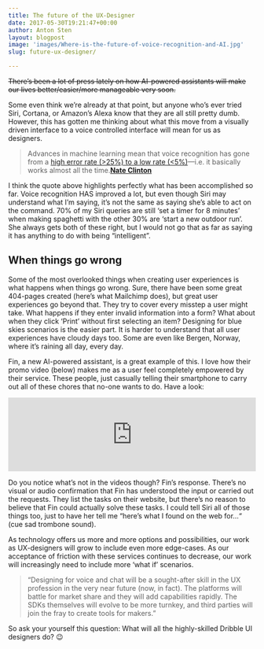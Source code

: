 ```yaml
---
title: The future of the UX-Designer
date: 2017-05-30T19:21:47+00:00
author: Anton Sten
layout: blogpost
image: 'images/Where-is-the-future-of-voice-recognition-and-AI.jpg'
slug: future-ux-designer/

---
```

~~There’s been a lot of press lately on how AI-powered assistants will make our lives better/easier/more manageable very soon.~~

Some even think we’re already at that point, but anyone who’s ever tried Siri, Cortana, or Amazon’s Alexa know that they are all still pretty dumb. However, this has gotten me thinking about what this move from a visually driven interface to a voice controlled interface will mean for us as designers.


> Advances in machine learning mean that voice recognition has gone from a <a href="https://www.slideshare.net/johnmaeda/design-in-tech-report-2017" target="_blank" rel="noopener noreferrer">high error rate (>25%) to a low rate (<5%)</a>—i.e. it basically works almost all the time.**<a href="https://www.cooper.com/journal/2017/3/this-is-the-year-of-voice-ui?utm_source=feedburner&utm_medium=feed&utm_campaign=Feed%3A+cooper-journal+%28Cooper+Journal%29?" target="_blank" rel="noopener noreferrer">Nate Clinton</a>**

I think the quote above highlights perfectly what has been accomplished so far. Voice recognition HAS improved a lot, but even though Siri may understand what I’m saying, it’s not the same as saying she’s able to act on the command. 70% of my Siri queries are still ‘set a timer for 8 minutes’ when making spaghetti with the other 30% are ‘start a new outdoor run’. She always gets both of these right, but I would not go that as far as saying it has anything to do with being “intelligent”.

## When things go wrong

Some of the most overlooked things when creating user experiences is what happens when things go wrong. Sure, there have been some great 404-pages created (here’s what Mailchimp does), but great user experiences go beyond that. They try to cover every misstep a user might take. What happens if they enter invalid information into a form? What about when they click ‘Print’ without first selecting an item? Designing for blue skies scenarios is the easier part. It is harder to understand that all user experiences have cloudy days too. Some are even like Bergen, Norway, where it’s raining all day, every day.

Fin, a new AI-powered assistant, is a great example of this. I love how their promo video (below) makes me as a user feel completely empowered by their service. These people, just casually telling their smartphone to carry out all of these chores that no-one wants to do. Have a look:

<iframe class="youtube" width="100%" src="https://www.youtube.com/embed/qLUAtu3a0ds?rel=0" frameborder="0" allowfullscreen></iframe>

Do you notice what’s not in the videos though? Fin’s response. There’s no visual or audio confirmation that Fin has understood the input or carried out the requests. They list the tasks on their website, but there’s no reason to believe that Fin could actually solve these tasks. I could tell Siri all of those things too, just to have her tell me “here’s what I found on the web for…“ (cue sad trombone sound).

As technology offers us more and more options and possibilities, our work as UX-designers will grow to include even more edge-cases. As our acceptance of friction with these services continues to decrease, our work will increasingly need to include more ‘what if’ scenarios.

> “Designing for voice and chat will be a sought-after skill in the UX profession in the very near future (now, in fact). The platforms will battle for market share and they will add capabilities rapidly. The SDKs themselves will evolve to be more turnkey, and third parties will join the fray to create tools for makers.”

So ask your yourself this question:
What will all the highly-skilled Dribble UI designers do? 😉
